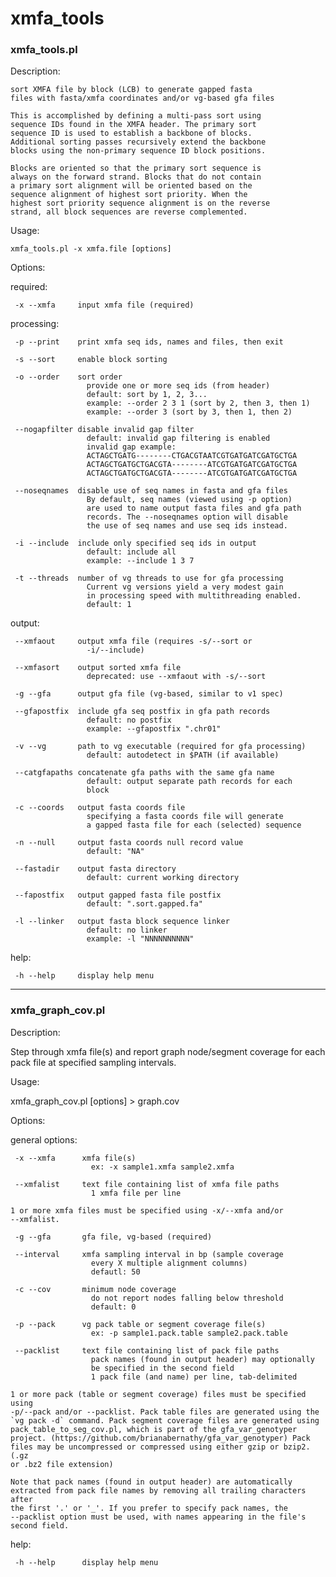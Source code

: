 # xmfa_tools 

### xmfa_tools.pl
Description:

    sort XMFA file by block (LCB) to generate gapped fasta
    files with fasta/xmfa coordinates and/or vg-based gfa files

    This is accomplished by defining a multi-pass sort using
    sequence IDs found in the XMFA header. The primary sort
    sequence ID is used to establish a backbone of blocks.
    Additional sorting passes recursively extend the backbone
    blocks using the non-primary sequence ID block positions.

    Blocks are oriented so that the primary sort sequence is
    always on the forward strand. Blocks that do not contain
    a primary sort alignment will be oriented based on the
    sequence alignment of highest sort priority. When the
    highest sort priority sequence alignment is on the reverse
    strand, all block sequences are reverse complemented.


Usage:

    xmfa_tools.pl -x xmfa.file [options]

Options:

  required:

     -x --xmfa     input xmfa file (required)

  processing:

     -p --print    print xmfa seq ids, names and files, then exit

     -s --sort     enable block sorting

     -o --order    sort order
                     provide one or more seq ids (from header)
                     default: sort by 1, 2, 3... 
                     example: --order 2 3 1 (sort by 2, then 3, then 1)
                     example: --order 3 (sort by 3, then 1, then 2)

     --nogapfilter disable invalid gap filter
                     default: invalid gap filtering is enabled
                     invalid gap example:
                     ACTAGCTGATG--------CTGACGTAATCGTGATGATCGATGCTGA
                     ACTAGCTGATGCTGACGTA--------ATCGTGATGATCGATGCTGA
                     ACTAGCTGATGCTGACGTA--------ATCGTGATGATCGATGCTGA

     --noseqnames  disable use of seq names in fasta and gfa files
                     By default, seq names (viewed using -p option)
                     are used to name output fasta files and gfa path
                     records. The --noseqnames option will disable
                     the use of seq names and use seq ids instead.

     -i --include  include only specified seq ids in output
                     default: include all
                     example: --include 1 3 7

     -t --threads  number of vg threads to use for gfa processing
                     Current vg versions yield a very modest gain
                     in processing speed with multithreading enabled.
                     default: 1

  output:

     --xmfaout     output xmfa file (requires -s/--sort or
                     -i/--include)

     --xmfasort    output sorted xmfa file
                     deprecated: use --xmfaout with -s/--sort

     -g --gfa      output gfa file (vg-based, similar to v1 spec)

     --gfapostfix  include gfa seq postfix in gfa path records
                     default: no postfix
                     example: --gfapostfix ".chr01"

     -v --vg       path to vg executable (required for gfa processing)
                     default: autodetect in $PATH (if available)

     --catgfapaths concatenate gfa paths with the same gfa name
                     default: output separate path records for each
                     block

     -c --coords   output fasta coords file
                     specifying a fasta coords file will generate
                     a gapped fasta file for each (selected) sequence

     -n --null     output fasta coords null record value
                     default: "NA"

     --fastadir    output fasta directory
                     default: current working directory

     --fapostfix   output gapped fasta file postfix
                     default: ".sort.gapped.fa"

     -l --linker   output fasta block sequence linker
                     default: no linker
                     example: -l "NNNNNNNNNN"

  help:

     -h --help     display help menu

---

### xmfa_graph_cov.pl

Description:

   Step through xmfa file(s) and report graph node/segment coverage for
   each pack file at specified sampling intervals.

Usage:

  xmfa_graph_cov.pl [options] > graph.cov

Options:

  general options:

     -x --xmfa      xmfa file(s)
                      ex: -x sample1.xmfa sample2.xmfa

     --xmfalist     text file containing list of xmfa file paths
                      1 xmfa file per line

    1 or more xmfa files must be specified using -x/--xmfa and/or
    --xmfalist.

     -g --gfa       gfa file, vg-based (required)

     --interval     xmfa sampling interval in bp (sample coverage
                      every X multiple alignment columns)
                      defautl: 50

     -c --cov       minimum node coverage
                      do not report nodes falling below threshold
                      default: 0

     -p --pack      vg pack table or segment coverage file(s)
                      ex: -p sample1.pack.table sample2.pack.table

     --packlist     text file containing list of pack file paths
                      pack names (found in output header) may optionally
                      be specified in the second field
                      1 pack file (and name) per line, tab-delimited

    1 or more pack (table or segment coverage) files must be specified using
    -p/--pack and/or --packlist. Pack table files are generated using the
    `vg pack -d` command. Pack segment coverage files are generated using
    pack_table_to_seg_cov.pl, which is part of the gfa_var_genotyper
    project. (https://github.com/brianabernathy/gfa_var_genotyper) Pack
    files may be uncompressed or compressed using either gzip or bzip2. (.gz
    or .bz2 file extension)

    Note that pack names (found in output header) are automatically
    extracted from pack file names by removing all trailing characters after
    the first '.' or '_'. If you prefer to specify pack names, the
    --packlist option must be used, with names appearing in the file's
    second field.

  help:

     -h --help      display help menu

